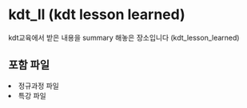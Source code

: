 <h1> kdt_ll (kdt lesson learned) </h1>
kdt교육에서 받은 내용을 summary 해놓은 장소입니다 (kdt_lesson_learned)

<h2> 포함 파일 </h2>
<li> 정규과정 파일 </li>
<li> 특강 파일 </li>
